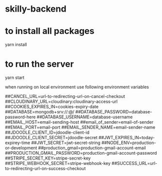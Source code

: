 # skilly-backend

# to install all packages

yarn install

# to run the server

yarn start

when running on local environment use following environment variables

##CANCEL_URL=url-to-redirecting-url-on-cancel-checkout
##CLOUDINARY_URL=cloudinary:cloudinary-access-url
##COOKIES_EXPIRES_IN=cookies-expiry-date
##DATABASE=mongodb+srv://<username>:<password>@<cluster-address-here>/<replace-database-name-here>
##DATABASE_PASSWORD=database-password-here
##DATABASE_USERNAME=database-username
##EMAIL_HOST=email-sending-host
##email_of_sender=email-of-sender
##EMAIL_PORT=email-port
##EMAIL_SENDER_NAME=email-sender-name
##JDOODLE_CLIENT_ID=jdoodle-client-id
##JDOODLE_CLIENT_SECRET=jdoodle-secret
##JWT_EXPIRES_IN=today-expirey-time
##JWT_SECRET=jwt-secret-string
##NODE_ENV=production-or-development
##production_gmail=production-gmail-account-email
##PRODUCTION_GMAIL_PASSWORD=production-gmail-account-password
##STRIPE_SECRET_KEY=stripe-secret-key
##STRIPE_WEBHOOK_SECRET=stripe-webhook-key
##SUCCESS_URL=url-to-redirecting-url-on-success-checkout

